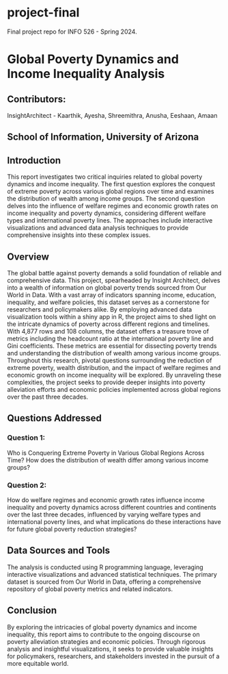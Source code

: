 # project-final

Final project repo for INFO 526 - Spring 2024.

# Global Poverty Dynamics and Income Inequality Analysis

## Contributors:
InsightArchitect - Kaarthik, Ayesha, Shreemithra, Anusha, Eeshaan, Amaan  
## School of Information, University of Arizona

## Introduction
This report investigates two critical inquiries related to global poverty dynamics and income inequality. The first question explores the conquest of extreme poverty across various global regions over time and examines the distribution of wealth among income groups. The second question delves into the influence of welfare regimes and economic growth rates on income inequality and poverty dynamics, considering different welfare types and international poverty lines. The approaches include interactive visualizations and advanced data analysis techniques to provide comprehensive insights into these complex issues.

## Overview
The global battle against poverty demands a solid foundation of reliable and comprehensive data. This project, spearheaded by Insight Architect, delves into a wealth of information on global poverty trends sourced from Our World in Data. With a vast array of indicators spanning income, education, inequality, and welfare policies, this dataset serves as a cornerstone for researchers and policymakers alike. By employing advanced data visualization tools within a shiny app in R, the project aims to shed light on the intricate dynamics of poverty across different regions and timelines. With 4,877 rows and 108 columns, the dataset offers a treasure trove of metrics including the headcount ratio at the international poverty line and Gini coefficients. These metrics are essential for dissecting poverty trends and understanding the distribution of wealth among various income groups. Throughout this research, pivotal questions surrounding the reduction of extreme poverty, wealth distribution, and the impact of welfare regimes and economic growth on income inequality will be explored. By unraveling these complexities, the project seeks to provide deeper insights into poverty alleviation efforts and economic policies implemented across global regions over the past three decades.

## Questions Addressed
### Question 1: 
Who is Conquering Extreme Poverty in Various Global Regions Across Time? How does the distribution of wealth differ among various income groups?

### Question 2:
How do welfare regimes and economic growth rates influence income inequality and poverty dynamics across different countries and continents over the last three decades, influenced by varying welfare types and international poverty lines, and what implications do these interactions have for future global poverty reduction strategies?

## Data Sources and Tools
The analysis is conducted using R programming language, leveraging interactive visualizations and advanced statistical techniques. The primary dataset is sourced from Our World in Data, offering a comprehensive repository of global poverty metrics and related indicators.

## Conclusion
By exploring the intricacies of global poverty dynamics and income inequality, this report aims to contribute to the ongoing discourse on poverty alleviation strategies and economic policies. Through rigorous analysis and insightful visualizations, it seeks to provide valuable insights for policymakers, researchers, and stakeholders invested in the pursuit of a more equitable world.
